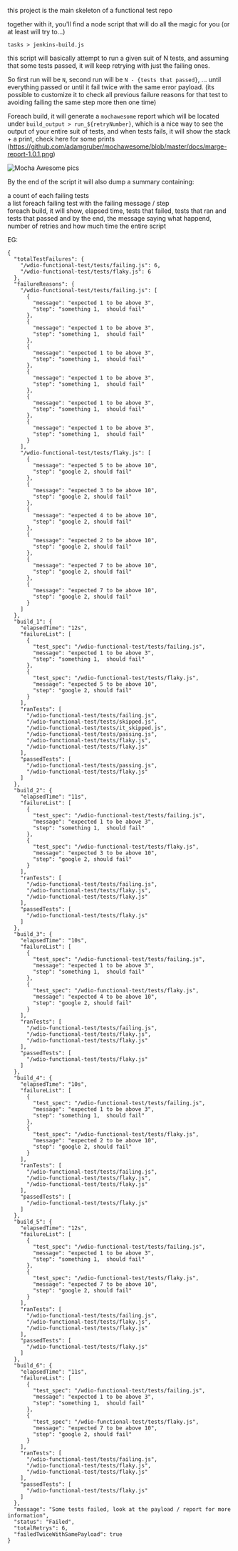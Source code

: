 this project is the main skeleton of a functional test repo  

together with it, you'll find a node script that will do all the magic for you (or at least will try to...)

```
tasks > jenkins-build.js
```

this script will basically attempt to run a given suit of N tests, and assuming that some tests passed,
it will keep retrying with just the failing ones.

So first run will be `N`, second run will be `N - {tests that passed}`, ... until everything passed or until it fail twice with the same error payload. (its possible to customize it to check all previous failure reasons for that test to avoiding failing the same step more then one time)

Foreach build, it will generate a `mochawesome` report which will be located under `build_output > run_${retryNumber}`, which
is a nice way to see the output of your entire suit of tests, and when tests fails, it will show the stack + a print, check here for some prints (https://github.com/adamgruber/mochawesome/blob/master/docs/marge-report-1.0.1.png)

![Mocha Awesome pics](https://github.com/adamgruber/mochawesome/blob/master/docs/marge-report-menu-1.0.1.png)


By the end of the script it will also dump a summary containing:

a count of each failing tests  
a list foreach failing test with the failing message / step   
foreach build, it will show, elapsed time, tests that failed, tests that ran and tests that passed
and by the end, the message saying what happend, number of retries and how much time the entire script

EG:
```
{
  "totalTestFailures": {
    "/wdio-functional-test/tests/failing.js": 6,
    "/wdio-functional-test/tests/flaky.js": 6
  },
  "failureReasons": {
    "/wdio-functional-test/tests/failing.js": [
      {
        "message": "expected 1 to be above 3",
        "step": "something 1,  should fail"
      },
      {
        "message": "expected 1 to be above 3",
        "step": "something 1,  should fail"
      },
      {
        "message": "expected 1 to be above 3",
        "step": "something 1,  should fail"
      },
      {
        "message": "expected 1 to be above 3",
        "step": "something 1,  should fail"
      },
      {
        "message": "expected 1 to be above 3",
        "step": "something 1,  should fail"
      },
      {
        "message": "expected 1 to be above 3",
        "step": "something 1,  should fail"
      }
    ],
    "/wdio-functional-test/tests/flaky.js": [
      {
        "message": "expected 5 to be above 10",
        "step": "google 2, should fail"
      },
      {
        "message": "expected 3 to be above 10",
        "step": "google 2, should fail"
      },
      {
        "message": "expected 4 to be above 10",
        "step": "google 2, should fail"
      },
      {
        "message": "expected 2 to be above 10",
        "step": "google 2, should fail"
      },
      {
        "message": "expected 7 to be above 10",
        "step": "google 2, should fail"
      },
      {
        "message": "expected 7 to be above 10",
        "step": "google 2, should fail"
      }
    ]
  },
  "build_1": {
    "elapsedTime": "12s",
    "failureList": [
      {
        "test_spec": "/wdio-functional-test/tests/failing.js",
        "message": "expected 1 to be above 3",
        "step": "something 1,  should fail"
      },
      {
        "test_spec": "/wdio-functional-test/tests/flaky.js",
        "message": "expected 5 to be above 10",
        "step": "google 2, should fail"
      }
    ],
    "ranTests": [
      "/wdio-functional-test/tests/failing.js",
      "/wdio-functional-test/tests/skipped.js",
      "/wdio-functional-test/tests/it_skipped.js",
      "/wdio-functional-test/tests/passing.js",
      "/wdio-functional-test/tests/flaky.js",
      "/wdio-functional-test/tests/flaky.js"
    ],
    "passedTests": [
      "/wdio-functional-test/tests/passing.js",
      "/wdio-functional-test/tests/flaky.js"
    ]
  },
  "build_2": {
    "elapsedTime": "11s",
    "failureList": [
      {
        "test_spec": "/wdio-functional-test/tests/failing.js",
        "message": "expected 1 to be above 3",
        "step": "something 1,  should fail"
      },
      {
        "test_spec": "/wdio-functional-test/tests/flaky.js",
        "message": "expected 3 to be above 10",
        "step": "google 2, should fail"
      }
    ],
    "ranTests": [
      "/wdio-functional-test/tests/failing.js",
      "/wdio-functional-test/tests/flaky.js",
      "/wdio-functional-test/tests/flaky.js"
    ],
    "passedTests": [
      "/wdio-functional-test/tests/flaky.js"
    ]
  },
  "build_3": {
    "elapsedTime": "10s",
    "failureList": [
      {
        "test_spec": "/wdio-functional-test/tests/failing.js",
        "message": "expected 1 to be above 3",
        "step": "something 1,  should fail"
      },
      {
        "test_spec": "/wdio-functional-test/tests/flaky.js",
        "message": "expected 4 to be above 10",
        "step": "google 2, should fail"
      }
    ],
    "ranTests": [
      "/wdio-functional-test/tests/failing.js",
      "/wdio-functional-test/tests/flaky.js",
      "/wdio-functional-test/tests/flaky.js"
    ],
    "passedTests": [
      "/wdio-functional-test/tests/flaky.js"
    ]
  },
  "build_4": {
    "elapsedTime": "10s",
    "failureList": [
      {
        "test_spec": "/wdio-functional-test/tests/failing.js",
        "message": "expected 1 to be above 3",
        "step": "something 1,  should fail"
      },
      {
        "test_spec": "/wdio-functional-test/tests/flaky.js",
        "message": "expected 2 to be above 10",
        "step": "google 2, should fail"
      }
    ],
    "ranTests": [
      "/wdio-functional-test/tests/failing.js",
      "/wdio-functional-test/tests/flaky.js",
      "/wdio-functional-test/tests/flaky.js"
    ],
    "passedTests": [
      "/wdio-functional-test/tests/flaky.js"
    ]
  },
  "build_5": {
    "elapsedTime": "12s",
    "failureList": [
      {
        "test_spec": "/wdio-functional-test/tests/failing.js",
        "message": "expected 1 to be above 3",
        "step": "something 1,  should fail"
      },
      {
        "test_spec": "/wdio-functional-test/tests/flaky.js",
        "message": "expected 7 to be above 10",
        "step": "google 2, should fail"
      }
    ],
    "ranTests": [
      "/wdio-functional-test/tests/failing.js",
      "/wdio-functional-test/tests/flaky.js",
      "/wdio-functional-test/tests/flaky.js"
    ],
    "passedTests": [
      "/wdio-functional-test/tests/flaky.js"
    ]
  },
  "build_6": {
    "elapsedTime": "11s",
    "failureList": [
      {
        "test_spec": "/wdio-functional-test/tests/failing.js",
        "message": "expected 1 to be above 3",
        "step": "something 1,  should fail"
      },
      {
        "test_spec": "/wdio-functional-test/tests/flaky.js",
        "message": "expected 7 to be above 10",
        "step": "google 2, should fail"
      }
    ],
    "ranTests": [
      "/wdio-functional-test/tests/failing.js",
      "/wdio-functional-test/tests/flaky.js",
      "/wdio-functional-test/tests/flaky.js"
    ],
    "passedTests": [
      "/wdio-functional-test/tests/flaky.js"
    ]
  },
  "message": "Some tests failed, look at the payload / report for more information",
  "status": "Failed",
  "totalRetrys": 6,
  "failedTwiceWithSamePayload": true
}

```